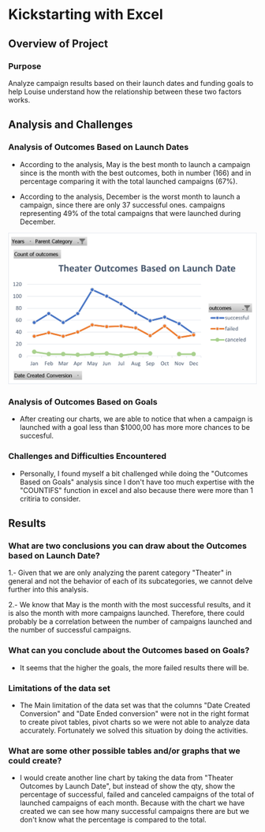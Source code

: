 
# Kickstarting with Excel

## Overview of Project

### Purpose

Analyze campaign results based on their launch dates and funding goals to help Louise 
understand how the relationship between these two factors works.

## Analysis and Challenges

### Analysis of Outcomes Based on Launch Dates 
    
- According to the analysis, May is the best month to launch a campaign 
since is the month with the best outcomes, both in number (166) and in percentage 
comparing it with the total launched campaigns  (67%).

- According to the analysis, December is the worst month to launch a campaign, 
since there are only 37 successful ones. campaigns representing 49% of the total campaigns 
that were launched during December.

![Aanalysis of outcomes based on launch dates](Resources/Thater_Outcomes_vs_Launch.png)
   
### Analysis of Outcomes Based on Goals

- After creating our charts, we are able to notice that when a campaign is launched with a goal less than $1000,00
has more more chances to be succesful.

### Challenges and Difficulties Encountered

- Personally, I found myself a bit challenged while doing the "Outcomes Based on Goals" analysis 
since I don't have too much expertise with the "COUNTIFS" function in excel and also because there 
were more than 1 critiria to consider.

## Results

### What are two conclusions you can draw about the Outcomes based on Launch Date?

1.- Given that we are only analyzing the parent category "Theater" in general and not the behavior 
of each of its subcategories, we cannot delve further into this analysis.

2.- We know that May is the month with the most successful results, and it is also the month with more campaigns launched.
Therefore, there could probably be a correlation between the number of campaigns launched and the number of successful campaigns.

### What can you conclude about the Outcomes based on Goals?

- It seems that the higher the goals, the more failed results there will be.

### Limitations of the data set

- The Main limitation of the data set was that the columns "Date Created Conversion" and "Date Ended conversion"
were not in the right format to create pivot tables, pivot charts so we were not able to analyze data accurately.
Fortunately we solved this situation by doing the activities.

### What are some other possible tables and/or graphs that we could create?

- I would create another line chart by taking the data from "Theater Outcomes by Launch Date", but instead of
show the qty, show the percentage of successful, failed and canceled campaigns of the total of launched campaigns
of each month. Because with the chart we have created we can see how many successful campaigns there are but 
we don't know what the percentage is compared to the total.



